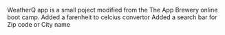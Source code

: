 WeatherQ app is a small poject modified from the The App Brewery online boot camp.
Added a farenheit to celcius convertor
Added a search bar for Zip code or City name 
